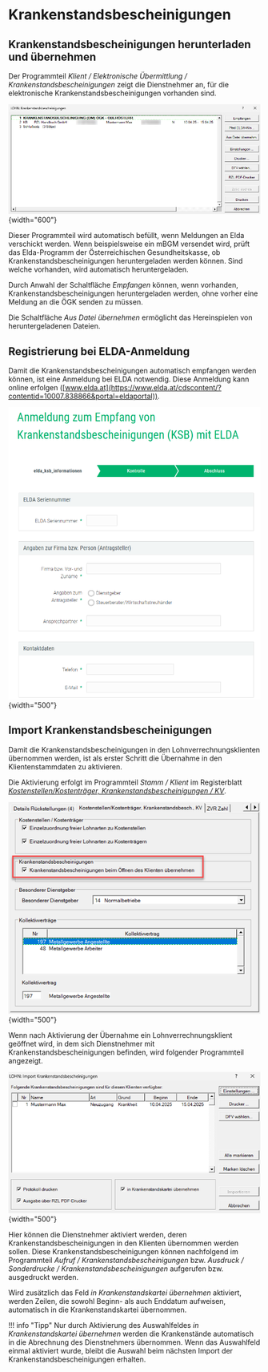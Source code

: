 # Krankenstandsbescheinigungen

## Krankenstandsbescheinigungen herunterladen und übernehmen

Der Programmteil *Klient / Elektronische Übermittlung / Krankenstandsbescheinigungen* zeigt die Dienstnehmer an, für die elektronische Krankenstandsbescheinigungen vorhanden sind.

![Image](<img/image197.png>){width="600"}

Dieser Programmteil wird automatisch befüllt, wenn Meldungen an Elda verschickt werden. Wenn beispielsweise ein mBGM versendet wird, prüft das Elda-Programm der Österreichischen Gesundheitskasse, ob Krankenstandsbescheinigungen heruntergeladen werden können. Sind welche vorhanden, wird automatisch heruntergeladen.

Durch Anwahl der Schaltfläche *Empfangen* können, wenn vorhanden, Krankenstandsbescheinigungen heruntergeladen werden, ohne vorher eine Meldung an die ÖGK senden zu müssen.

Die Schaltfläche *Aus Datei übernehmen* ermöglicht das Hereinspielen von heruntergeladenen Dateien.

## Registrierung bei ELDA-Anmeldung

Damit die Krankenstandsbescheinigungen automatisch empfangen werden können, ist eine Anmeldung bei ELDA notwendig. Diese Anmeldung kann online erfolgen ([www.elda.at](https://www.elda.at/cdscontent/?contentid=10007.838866&portal=eldaportal)).

![Image](<img/image198.png>){width="500"}

## Import Krankenstandsbescheinigungen

Damit die Krankenstandsbescheinigungen in den Lohnverrechnungsklienten übernommen werden, ist als erster Schritt die Übernahme in den Klientenstammdaten zu aktivieren.

Die Aktivierung erfolgt im Programmteil *Stamm / Klient* im Registerblatt [*Kostenstellen/Kostenträger, Krankenstandsbescheinigungen / KV*](../Klientenstammdaten/Stammdaten_Klient/Kostenstellen_Kostentraeger_Krankenstandsbescheinigungen_KV.md).

![Image](<img/image212.png>){width="500"}

Wenn nach Aktivierung der Übernahme ein Lohnverrechnungsklient geöffnet wird, in dem sich Dienstnehmer mit Krankenstandsbescheinigungen befinden, wird folgender Programmteil angezeigt.

![Image](<img/image199.png>){width="500"}

Hier können die Dienstnehmer aktiviert werden, deren Krankenstandsbescheinigungen in den Klienten übernommen werden sollen. Diese Krankenstandsbescheinigungen können nachfolgend im Programmteil *Aufruf / Krankenstandsbescheinigungen* bzw. *Ausdruck / Sonderdrucke / Krankenstandsbescheinigungen* aufgerufen bzw. ausgedruckt werden.

Wird zusätzlich das Feld *in Krankenstandskartei übernehmen* aktiviert, werden Zeilen, die sowohl Beginn- als auch Enddatum aufweisen, automatisch in die Krankenstandskartei übernommen.

!!! info "Tipp"
    Nur durch Aktivierung des Auswahlfeldes *in Krankenstandskartei übernehmen* werden die Krankenstände automatisch in die Abrechnung des Dienstnehmers übernommen. Wenn das Auswahlfeld einmal aktiviert wurde, bleibt die Auswahl beim nächsten Import der Krankenstandsbescheinigungen erhalten.